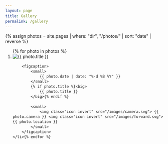```yaml
---
layout: page
title: Gallery
permalink: /gallery
---
```


<style>
	.card {
		width: 40%;
		padding: 0;
		row-gap: 0;
		overflow: hidden;
		flex-grow: 1;
	}
	.card.big { width: 57%;}
	figcaption { padding: 1em;}
	.card img {
		height: 100%;
		object-fit: cover;
	}
</style>

{% assign photos = site.pages | where: "dir", "/photos/" | sort: "date" | reverse %}

<ol class="grid" id="photo-grid">{% for photo in photos %}
	<li class="card{% if photo.rating >= 4 %} big{% endif %}" onclick="window.location = '{{ photo.url }}'">
		<img src="/photos/{{ photo.image }}" alt="{{ photo.title }}">

		<figcaption>
			<small>
				{{ photo.date | date: "%-d %B %Y" }}
			</small>
			{% if photo.title %}<big>
				{{ photo.title }}
			</big>{% endif %}

			<small>
				<img class="icon invert" src="/images/camera.svg"> {{ photo.camera }} <img class="icon invert" src="/images/forward.svg"> {{ photo.location }}
			</small>
		</figcaption>
	</li>{% endfor %}
</ol>
